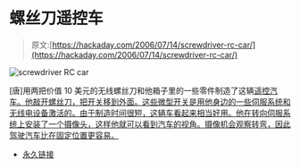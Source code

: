 # 螺丝刀遥控车

> 原文:[https://hackaday.com/2006/07/14/screwdriver-rc-car/](https://hackaday.com/2006/07/14/screwdriver-rc-car/)

![screwdriver RC car](../Images/6fcdfdf0b59a803034e00fbf2a2c7626.png)

[唐]用两把价值 10 美元的无线螺丝刀和他箱子里的一些零件制造了这辆[遥控汽车。他敲开螺丝刀，把开关移到外面。这些微型开关是用他身边的一些伺服系统和无线电设备激活的。由于制造时间很短，这辆车看起来相当好用。他在转向伺服系统上安装了一个摄像头，这样他就可以看到汽车的视角。摄像机会观察转弯，因此驾驶汽车比在固定位置更容易。](http://www.imakeprojects.com/projects/screwdriver-rc-car/)

*   [永久链接](http://www.imakeprojects.com/projects/screwdriver-rc-car/)